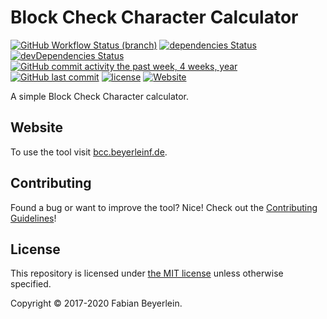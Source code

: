 # Block Check Character Calculator

[![GitHub Workflow Status (branch)](https://img.shields.io/github/workflow/status/beyerleinf/bcc-calculator/Angular/main?style=flat-square)](https://github.com/beyerleinf/bcc-calculator/actions?query=workflow%3A%22Angular+Workflow%22)
[![dependencies Status](https://david-dm.org/beyerleinf/bcc-calculator/status.svg?style=flat-square)](https://david-dm.org/beyerleinf/bcc-calculator)
[![devDependencies Status](https://david-dm.org/beyerleinf/bcc-calculator/dev-status.svg?style=flat-square)](https://david-dm.org/beyerleinf/bcc-calculator?type=dev)
[![GitHub commit activity the past week, 4 weeks, year](https://img.shields.io/github/commit-activity/y/beyerleinf/bcc-calculator.svg?style=flat-square)](https://github.com/beyerleinf/bcc-calculator)
[![GitHub last commit](https://img.shields.io/github/last-commit/beyerleinf/bcc-calculator.svg?style=flat-square)](https://github.com/beyerleinf/bcc-calculator)
[![license](https://img.shields.io/github/license/beyerleinf/bcc-calculator.svg?style=flat-square)](https://github.com/beyerleinf/bcc-calculator/blob/master/LICENSE)
[![Website](https://img.shields.io/website-up-down-green-red/http/shields.io.svg?label=bcc.beyerleinf.de&style=flat-square)](http://bcc.fabian-b.de/)

A simple Block Check Character calculator.

## Website

To use the tool visit [bcc.beyerleinf.de](https://bcc.beyerleinf.de).

## Contributing

Found a bug or want to improve the tool? Nice!
Check out the [Contributing Guidelines](https://github.com/beyerleinf/bcc-calculator/blob/master/CONTRIBUTING.md)!

<!-- ## Contributors

| [<img alt="beyerleinf" src="https://avatars0.githubusercontent.com/u/12174762?s=460&v=4s=117" width="117">](https://github.com/beyerleinf) |
| :----------------------------------------------------------------------------------------------------------------------------------------: |
|                                                [beyerleinf](https://github.com/beyerleinf)                                                 | -->

## License

This repository is licensed under [the MIT license](https://github.com/beyerleinf/bcc-calculator/blob/master/LICENSE) unless otherwise specified.

Copyright © 2017-2020 Fabian Beyerlein.
